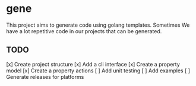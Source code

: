 # gene

This project aims to generate code using golang templates. Sometimes We have a lot repetitive code in our projects that can be generated.


## TODO
[x] Create project structure
[x] Add a cli interface
[x] Create a property model
[x] Create a property actions
[ ] Add unit testing
[ ] Add examples
[ ] Generate releases for platforms
